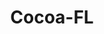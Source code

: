 ---
title: Cocoa-FL
slug: cocoa-fl
f_state:
- cms/state/florida.md
f_locations:
- cms/payday-loan/advance-america-1443.md
- cms/payday-loan/advance-america-1525.md
- cms/payday-loan/advance-america-3070.md
- cms/payday-loan/checkstop-14869.md
- cms/payday-loan/national-cash-advance-22477.md
- cms/payday-loan/national-check-cashing-22769.md
- cms/payday-loan/national-check-cashing-22770.md
- cms/payday-loan/national-check-cashing-inc-22772.md
updated-on: '2024-05-30T13:41:28.615Z'
created-on: '2024-05-30T13:41:28.615Z'
published-on: '2024-05-30T13:54:32.469Z'
f_city: Cocoa
layout: '[city].html'
tags: city
---